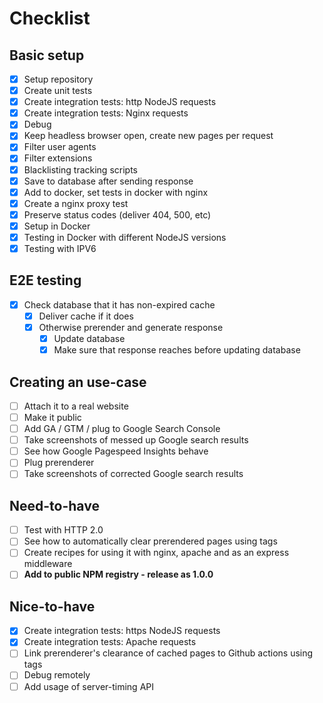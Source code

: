 # Checklist

## Basic setup

- [x] Setup repository
- [x] Create unit tests
- [x] Create integration tests: http NodeJS requests
- [x] Create integration tests: Nginx requests
- [x] Debug
- [x] Keep headless browser open, create new pages per request
- [x] Filter user agents
- [x] Filter extensions
- [x] Blacklisting tracking scripts
- [x] Save to database after sending response
- [x] Add to docker, set tests in docker with nginx
- [x] Create a nginx proxy test
- [x] Preserve status codes (deliver 404, 500, etc)
- [x] Setup in Docker
- [x] Testing in Docker with different NodeJS versions
- [x] Testing with IPV6

## E2E testing

- [x] Check database that it has non-expired cache
  - [x] Deliver cache if it does
  - [x] Otherwise prerender and generate response
    - [x] Update database
    - [x] Make sure that response reaches before updating database

## Creating an use-case

- [ ] Attach it to a real website
- [ ] Make it public
- [ ] Add GA / GTM / plug to Google Search Console
- [ ] Take screenshots of messed up Google search results
- [ ] See how Google Pagespeed Insights behave
- [ ] Plug prerenderer
- [ ] Take screenshots of corrected Google search results

## Need-to-have

- [ ] Test with HTTP 2.0
- [ ] See how to automatically clear prerendered pages using tags
- [ ] Create recipes for using it with nginx, apache and as an express middleware
- [ ] **Add to public NPM registry - release as 1.0.0**

## Nice-to-have

- [x] Create integration tests: https NodeJS requests
- [x] Create integration tests: Apache requests
- [ ] Link prerenderer's clearance of cached pages to Github actions using tags
- [ ] Debug remotely
- [ ] Add usage of server-timing API
